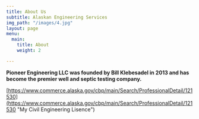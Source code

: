 ```yaml
---
title: About Us
subtitle: Alaskan Engineering Services
img_path: "/images/4.jpg"
layout: page
menu:
  main:
    title: About
    weight: 2

---
```

**Pioneer Engineering LLC was founded by Bill Klebesadel in 2013 and has become the premier well and septic testing company.**

[https://www.commerce.alaska.gov/cbp/main/Search/ProfessionalDetail/121530](https://www.commerce.alaska.gov/cbp/main/Search/ProfessionalDetail/121530 "My Civil Engineering Lisence")
